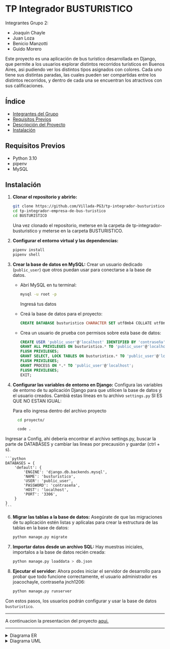 # TP Integrador BUSTURISTICO
Integrantes Grupo 2:
- Joaquín Chayle
- Juan Loza
- Benicio Manzotti
- Guido Morero

Este proyecto es una aplicación de bus turístico desarrollada en Django, que permite a los usuarios explorar distintos recorridos turísticos en Buenos Aires, asi pudiendo ver los distintos tipos asignados con colores. Cada uno tiene sus distintas paradas, las cuales pueden ser compartidas entre los distintos recorridos, y dentro de cada una se encuentran los atractivos con sus calificaciones. 

## Índice

- [Integrantes del Grupo](#integrantes-del-grupo)
- [Requisitos Previos](#requisitos-previos)
- [Descripción del Proyecto](#descripción-del-proyecto)
- [Instalación](#instalación)


## Requisitos Previos

- Python 3.10
- pipenv
- MySQL


## Instalación

1. **Clonar el repositorio y abrirlo:**
    ```bash
    git clone https://github.com/Villada-PG3/tp-integrador-busturistico.git
    cd tp-integrador-empresa-de-bus-turistico
    cd BUSTURISTICO
    ```
    Una vez clonado el repositorio, meterse en la carpeta de tp-integrador-busturistico y meterse en la carpeta BUSTURISTICO.

2. **Configurar el entorno virtual y las dependencias:**
    ```bash
    pipenv install
    pipenv shell
    ```

3. **Crear la base de datos en MySQL:**
   Crear un usuario dedicado (`public_user`) que otros puedan usar para conectarse a la base de datos. 

    - Abrí MySQL en tu terminal:
      ```bash
      mysql -u root -p
      ```
      Ingresá tus datos

    - Creá la base de datos para el proyecto:
      ```sql
      CREATE DATABASE busturistico CHARACTER SET utf8mb4 COLLATE utf8mb4_unicode_ci;
      ```

    - Crea un usuario de prueba con permisos sobre esta base de datos:
      ```sql
      CREATE USER 'public_user'@'localhost' IDENTIFIED BY 'contraseña';
      GRANT ALL PRIVILEGES ON busturistico.* TO 'public_user'@'localhost';
      FLUSH PRIVILEGES;
      GRANT SELECT, LOCK TABLES ON busturistico.* TO 'public_user'@'localhost';
      FLUSH PRIVILEGES;
      GRANT PROCESS ON *.* TO 'public_user'@'localhost';
      FLUSH PRIVILEGES;
      EXIT;
      ```

4. **Configurar las variables de entorno en Django:**
   Configura las variables de entorno de tu aplicación Django para que utilicen la base de datos y el usuario creados. Cambiá estas líneas en tu archivo `settings.py` SI ES QUE NO ESTAN IGUAL:

   Para ello ingresa dentro del archivo proyecto
    ```bash
      cd proyecto/

      code .
    ```
Ingresar a  Config, ahi deberia encontrar el archivo settings.py, buscar la parte de DATABASES y cambiar las lineas por precausión y guardar (ctrl + s).
    

    ```python
    DATABASES = {
        'default': {
            'ENGINE': 'django.db.backends.mysql',
            'NAME': 'busturistico',
            'USER': 'public_user',
            'PASSWORD': 'contraseña',
            'HOST': 'localhost',
            'PORT': '3306',
        }
    }
    ```

6. **Migrar las tablas a la base de datos:**
   Asegúrate de que las migraciones de tu aplicación estén listas y aplícalas para crear la estructura de las tablas en la base de datos:

    ```bash
    python manage.py migrate
    ```

7. **Importar datos desde un archivo SQL:**
   Hay muestras iniciales, importalos a la base de datos recién creada:

    ```bash
    python manage.py loaddata > db.json
    ```

8. **Ejecutar el servidor:**
   Ahora podes iniciar el servidor de desarrollo para probar que todo funcione correctamente, el usuario administrador es joacochayle, contraseña jnch1206:

    ```bash
    python manage.py runserver
    ```

Con estos pasos, los usuarios podrán configurar y usar la base de datos `busturistico`.

---

A continuacion la presentacion del proyecto [aqui.](https://www.canva.com/design/DAGU3IV5P-M/LEJ5PI1A-aX7SgZvf09yeg/view?utm_content=DAGU3IV5P-M&utm_campaign=designshare&utm_medium=link&utm_source=editor)

---
<details>
<summary>Diagrama ER</summary>

```mermaid
erDiagram

  
    Viaje}|--||Recorrido : ejecutan

    Recorrido{
        varchar nombre
        varchar codigo_alfanumerico PK
        time hora_inicio
        time hora_fin
        time frecuencia
    }
    
    Recorrido||--|{Orden_parada : tienen
    

    Chofer||--|{Viaje : realiza

    Viaje{
        int id_viaje PK
        int legajo FK
        int num_unidad FK
        varchar codigo_alfanumerico FK
        int id_estadoV FK
        time horario_inicio_programado
        time horario_fin_programado
        date fecha_viaje
        datetime marca_inicio_viaje_real
        datetime marca_fin_viaje_real
    }

    Viaje}|--||Estado_viaje : tienen

    Estado_viaje{
        int id_estadoV PK
        varchar nombre
        varchar descripcion
    }
    

    Viaje}|--||Bus : se_le_asigna

    Chofer{
        int legajo PK
        varchar nombre
        varchar apellido
        
    }
    Bus{
        varchar patente 
        int num_unidad PK
        date fecha_compra
        int id_estadoB FK
    }

    Bus}|--||Estado_bus : tienen

    Estado_bus{
        int id_estadoB PK
        varchar nombre
        varchar descripcion
    }

    Parada}|--||Tipo_parada : tiene

    Tipo_parada{
        int id_tipo_parada PK
        varchar nombre_tipo_parada
        varchar descripcion
    }
    Parada{
        int id_parada PK
        int id_tipo_parada FK
        varchar nombre
        varchar direccion
        varchar descripcion
        longblob imagen
    }

    Parada||--|{atractivoXparada : tiene
    Parada||--|{Orden_parada : esta

    atractivoXparada{
        int id_atractivoXparada PK
        int id_atractivo FK
        int id_parada FK
    }
    
    atractivoXparada}|--||Atractivo : tienen

    Atractivo{
        int id_atractivo PK
        varchar nombre
        varchar descripcion
        float calificacion
    }

    Orden_parada{
        int id_ord_parada PK
        int id_parada FK
        int codigo_alfanumerico FK
        int asignacion_paradas
    }

```
</details>

<details>
<summary>Diagrama UML</summary>
```mermaid

classDiagram
    
    Viaje "1" --> "1" Recorrido : ejecuta
    
    class Recorrido {
        +varchar nombre
        +varchar codigo_alfanumerico
        +Time hora_inicio
        +Time hora_fin
        +Time frecuencia
        +iniciarRecorrido(): void
        +finalizarRecorrido(): void
        +ver_detalles(): void
        +mostrar_recorridos(): void
    }

    Recorrido "1" --> "0..*" Orden_parada : tiene

    Chofer "1" --> "1" Viaje : realiza
    
    class Viaje {
        +int id_viaje
        +int legajo
        +int num_unidad 
        +varchar codigo_alfanumerico 
        +int id_estadoV 
        +time horario_inicio_programado
        +time horario_fin_programado
        +date fecha_viaje
        +datetime marca_inicio_viaje_real
        +datetime marca_fin_viaje_real
        +iniciarViaje(): void
        +finalizarViaje(): void
        +generarTicket(): varchar
        +ver_detalles(): void
    }

    Viaje "1" --> "1" EstadoViaje : tienen
    
    class EstadoViaje {
        +int id_estadoV
        +varchar nombre
        +varchar descripcion
        +mostrar_estadoV(): void
        ++cambiar_estadoV(): void
        +get()
        +set()
    }
    
    Viaje "1" --> "1" Bus : se_asigna
    
    class Chofer {
        +int legajo
        +varchar nombre
        +varchar apellido
        +realizarViaje(Viaje): void
    }
    
    
    class Bus {
        +varchar patente
        +int num_unidad
        +date fecha_de_compra
        int id_estadoB
        +darDeAlta(): void
        +inhabilitar(): void
    }
    
    Bus "1" --> "1" EstadoBus : tienen
    
    class EstadoBus {
        +int id_estadoB
        +varchar nombre
        +varchar descripcion
        +mostrar_estadoB(): void
        +cambiar_estadoB()

    }
    
    
    Parada "1" --> "1" Tipo_parada : tiene

    
    class Tipo_parada {
        +int id_tipo_parada
        +varchar nombre_tipo_parada
        +varchar descripcion
        +mostrar_paradas_tipo(): void
    }

     class Parada {
        +int idParada
        +varchar nombre
        +varchar direccion
        +varchar descripcion
        +longblob imagen
        +mostrarInfo(): void
    }

    Parada "1" --> "0..*" Atractivoxparada : tiene
    Parada "1" --> "0..*" Orden_parada : esta
    
    
    class Atractivoxparada {
        +int id_Atractivoxparada
        +int id_atractivo
        +int id_parada
        +detalles_atractivo(): str
    }

    Atractivoxparada "1" --> "1" Atractivo : pertenece
  
    
    class Atractivo {
        +int id_atractivo
        +varchar nombre
        +varchar descripcion
        +float calificacion
        +mostrarInfo(): void
        +califcar(): void
    }
    
    
    class Orden_parada {
        +int id_orden_parada
        +int asignacion_paradas
        +int id_parada
        +int codigo_alfanumerico
        +mostrarParada(): void
    }


```
</details>
